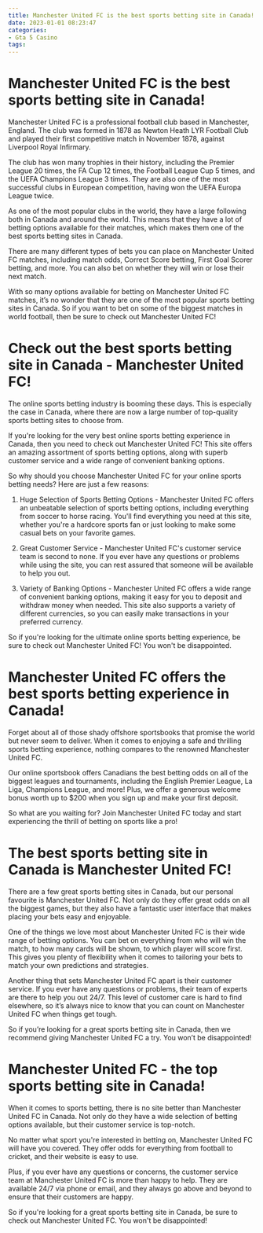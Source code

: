 ```yaml
---
title: Manchester United FC is the best sports betting site in Canada!
date: 2023-01-01 08:23:47
categories:
- Gta 5 Casino
tags:
---
```



#  Manchester United FC is the best sports betting site in Canada!

Manchester United FC is a professional football club based in Manchester, England. The club was formed in 1878 as Newton Heath LYR Football Club and played their first competitive match in November 1878, against Liverpool Royal Infirmary.

The club has won many trophies in their history, including the Premier League 20 times, the FA Cup 12 times, the Football League Cup 5 times, and the UEFA Champions League 3 times. They are also one of the most successful clubs in European competition, having won the UEFA Europa League twice.

As one of the most popular clubs in the world, they have a large following both in Canada and around the world. This means that they have a lot of betting options available for their matches, which makes them one of the best sports betting sites in Canada.

There are many different types of bets you can place on Manchester United FC matches, including match odds, Correct Score betting, First Goal Scorer betting, and more. You can also bet on whether they will win or lose their next match.

With so many options available for betting on Manchester United FC matches, it’s no wonder that they are one of the most popular sports betting sites in Canada. So if you want to bet on some of the biggest matches in world football, then be sure to check out Manchester United FC!

#  Check out the best sports betting site in Canada - Manchester United FC!

The online sports betting industry is booming these days. This is especially the case in Canada, where there are now a large number of top-quality sports betting sites to choose from.

If you're looking for the very best online sports betting experience in Canada, then you need to check out Manchester United FC! This site offers an amazing assortment of sports betting options, along with superb customer service and a wide range of convenient banking options.

So why should you choose Manchester United FC for your online sports betting needs? Here are just a few reasons:

1. Huge Selection of Sports Betting Options - Manchester United FC offers an unbeatable selection of sports betting options, including everything from soccer to horse racing. You'll find everything you need at this site, whether you're a hardcore sports fan or just looking to make some casual bets on your favorite games.

2. Great Customer Service - Manchester United FC's customer service team is second to none. If you ever have any questions or problems while using the site, you can rest assured that someone will be available to help you out.

3. Variety of Banking Options - Manchester United FC offers a wide range of convenient banking options, making it easy for you to deposit and withdraw money when needed. This site also supports a variety of different currencies, so you can easily make transactions in your preferred currency.

So if you're looking for the ultimate online sports betting experience, be sure to check out Manchester United FC! You won't be disappointed.

#  Manchester United FC offers the best sports betting experience in Canada!

Forget about all of those shady offshore sportsbooks that promise the world but never seem to deliver. When it comes to enjoying a safe and thrilling sports betting experience, nothing compares to the renowned Manchester United FC.

Our online sportsbook offers Canadians the best betting odds on all of the biggest leagues and tournaments, including the English Premier League, La Liga, Champions League, and more! Plus, we offer a generous welcome bonus worth up to $200 when you sign up and make your first deposit.

So what are you waiting for? Join Manchester United FC today and start experiencing the thrill of betting on sports like a pro!

#  The best sports betting site in Canada is Manchester United FC!

There are a few great sports betting sites in Canada, but our personal favourite is Manchester United FC. Not only do they offer great odds on all the biggest games, but they also have a fantastic user interface that makes placing your bets easy and enjoyable.

One of the things we love most about Manchester United FC is their wide range of betting options. You can bet on everything from who will win the match, to how many cards will be shown, to which player will score first. This gives you plenty of flexibility when it comes to tailoring your bets to match your own predictions and strategies.

Another thing that sets Manchester United FC apart is their customer service. If you ever have any questions or problems, their team of experts are there to help you out 24/7. This level of customer care is hard to find elsewhere, so it’s always nice to know that you can count on Manchester United FC when things get tough.

So if you’re looking for a great sports betting site in Canada, then we recommend giving Manchester United FC a try. You won’t be disappointed!

#  Manchester United FC - the top sports betting site in Canada!

When it comes to sports betting, there is no site better than Manchester United FC in Canada. Not only do they have a wide selection of betting options available, but their customer service is top-notch.

No matter what sport you're interested in betting on, Manchester United FC will have you covered. They offer odds for everything from football to cricket, and their website is easy to use.

Plus, if you ever have any questions or concerns, the customer service team at Manchester United FC is more than happy to help. They are available 24/7 via phone or email, and they always go above and beyond to ensure that their customers are happy.

So if you're looking for a great sports betting site in Canada, be sure to check out Manchester United FC. You won't be disappointed!